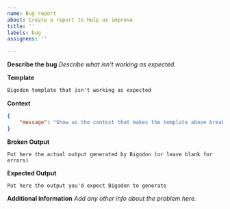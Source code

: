 ```yaml
---
name: Bug report
about: Create a report to help us improve
title: ''
labels: bug
assignees: ''

---
```


**Describe the bug**
_Describe what isn't working as expected._

**Template**
```mustache
Bigodon template that isn't working as expected
```

**Context**
```json
{
    "message": "Show us the context that makes the template above break"
}
```

**Broken Output**
```
Put here the actual output generated by Bigodon (or leave blank for errors)
```

**Expected Output**
```
Put here the output you'd expect Bigodon to generate
```

**Additional information**
_Add any other info about the problem here._
